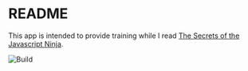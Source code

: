 README
======

This app is intended to provide training while I read [The Secrets of the Javascript Ninja](https://www.manning.com/books/secrets-of-the-javascript-ninja).

![Build](https://travis-ci.org/omidbachari-jobcase/ninja_training.svg)
